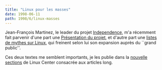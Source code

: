 ```yaml
---
title: "Linux pour les masses"
date: 1998-06-11
path: 1998/6/linux-masses
---
```


<P>
Jean-François Martinez, le leader du projet <A HREF="http://independence.seul.org/">Independence</A>,
m'a récemment fait parvenir d'une part une <A HREF="http://www.linux-center.org/articles/9806/independence.html">Présentation
du projet</A>, et d'autre part une <A HREF="http://www.linux-center.org/articles/9806/mythes.html">listes de
mythes sur Linux</A>, qui freinent selon lui son expansion auprès du
``grand public''.
</P>

<P>
Ces deux textes me semblent importants, je les publie dans la
<A HREF="http://www.linux-center.org/articles/">nouvelle sections</A>
de Linux Center consacrée aux articles long.
</P>


